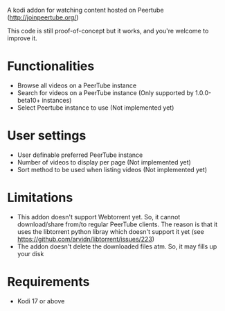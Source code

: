 A kodi addon for watching content hosted on Peertube (http://joinpeertube.org/) 

This code is still proof-of-concept but it works, and you're welcome to improve it.

# Functionalities

* Browse all videos on a PeerTube instance 
* Search for videos on a PeerTube instance (Only supported by 1.0.0-beta10+ instances)
* Select Peertube instance to use (Not implemented yet)

# User settings

* User definable preferred PeerTube instance 
* Number of videos to display per page (Not implemented yet)
* Sort method to be used when listing videos (Not implemented yet) 

# Limitations

* This addon doesn't support Webtorrent yet. So, it cannot download/share from/to regular PeerTube clients.
The reason is that it uses the libtorrent python libray which doesn't support it yet (see https://github.com/arvidn/libtorrent/issues/223)
* The addon doesn't delete the downloaded files atm. So, it may fills up your disk 

# Requirements

* Kodi 17 or above


